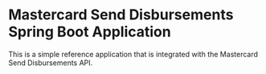 # Mastercard Send Disbursements Spring Boot Application

This is a simple reference application  that is integrated with the Mastercard Send Disbursements API. 
